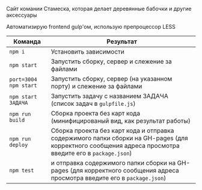 Сайт комании Стамеска, которая делает деревянные бабочки и другие аксессуары

Автоматизирую frontend gulp'ом, использую препроцессор LESS

<table><thead>
<tr>
<th>Команда</th>
<th>Результат</th>
</tr>
</thead><tbody>
<tr>
<td width="22%"><code>npm i</code></td>
<td>Установить зависимости</td>
</tr>
<tr>
<td><code>npm start</code></td>
<td>Запустить сборку, сервер и слежение за файлами</td>
</tr>
<tr>
<td><code>port=3004 npm start</code></td>
<td>Запустить сборку, сервер (на указанном порту) и слежение за файлами</td>
</tr>
<tr>
<td><code>npm start ЗАДАЧА</code></td>
<td>Запустить задачу с названием ЗАДАЧА (список задач в <code>gulpfile.js</code>)</td>
</tr>
<tr>
<td><code>npm run build</code></td>
<td>Сборка проекта без карт кода (минифицированый вид, как результат работы)</td>
</tr>
<tr>
<td><code>npm run deploy</code></td>
<td>Сборка проекта без карт кода и отправка содержимого папки сборки на GH-pages (для корректного сообщения адреса просмотра введите его в <code>package.json</code>)</td>
</tr>
<tr>
<td><code>npm test</code></td>
<td>и отправка содержимого папки сборки на GH-pages (для корректного сообщения адреса просмотра введите его в <code>package.json</code>)</td>
</tr>
</tbody></table>